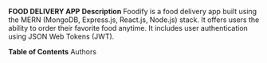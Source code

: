 ****FOOD DELIVERY APP****
**Description**
Foodify is a food delivery app built using the MERN (MongoDB, Express.js, React.js, Node.js) stack. It offers users the ability to order their favorite food anytime. It includes user authentication using JSON Web Tokens (JWT).

**Table of Contents**
Authors
